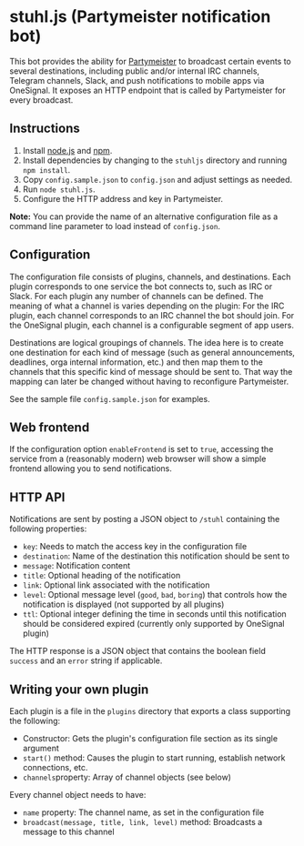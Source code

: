 # stuhl.js (Partymeister notification bot)

This bot provides the ability for [Partymeister](http://www.partymeister.org/) to broadcast certain events to several destinations, including public and/or internal IRC channels, Telegram channels, Slack, and push notifications to mobile apps via OneSignal. It exposes an HTTP endpoint that is called by Partymeister for every broadcast.

## Instructions

1. Install [node.js](https://github.com/joyent/node) and [npm](https://github.com/npm/npm).
2. Install dependencies by changing to the `stuhljs` directory and running `npm install`.
3. Copy `config.sample.json` to `config.json` and adjust settings as needed.
4. Run `node stuhl.js`.
5. Configure the HTTP address and key in Partymeister.

**Note:** You can provide the name of an alternative configuration file as a command line parameter to load instead of `config.json`.

## Configuration

The configuration file consists of plugins, channels, and destinations. Each plugin corresponds to one service the bot connects to, such as IRC or Slack. For each plugin any number of channels can be defined. The meaning of what a channel is varies depending on the plugin: For the IRC plugin, each channel corresponds to an IRC channel the bot should join. For the OneSignal plugin, each channel is a configurable segment of app users.

Destinations are logical groupings of channels. The idea here is to create one destination for each kind of message (such as general announcements, deadlines, orga internal information, etc.) and then map them to the channels that this specific kind of message should be sent to. That way the mapping can later be changed without having to reconfigure Partymeister.

See the sample file `config.sample.json` for examples.

## Web frontend

If the configuration option `enableFrontend` is set to `true`, accessing the service from a (reasonably modern) web browser will show a simple frontend allowing you to send notifications.

## HTTP API

Notifications are sent by posting a JSON object to `/stuhl` containing the following properties:
* `key`: Needs to match the access key in the configuration file
* `destination`: Name of the destination this notification should be sent to
* `message`: Notification content
* `title`: Optional heading of the notification
* `link`: Optional link associated with the notification
* `level`: Optional message level (`good`, `bad`, `boring`) that controls how the notification is displayed (not supported by all plugins)
* `ttl`: Optional integer defining the time in seconds until this notification should be considered expired (currently only supported by OneSignal plugin)

The HTTP response is a JSON object that contains the boolean field `success` and an `error` string if applicable.

## Writing your own plugin

Each plugin is a file in the `plugins` directory that exports a class supporting the following:
* Constructor: Gets the plugin's configuration file section as its single argument
* `start()` method: Causes the plugin to start running, establish network connections, etc.
* `channels`property: Array of channel objects (see below)

Every channel object needs to have:
* `name` property: The channel name, as set in the configuration file
* `broadcast(message, title, link, level)` method: Broadcasts a message to this channel
